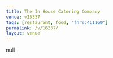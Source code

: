 ```yaml
---
title: The In House Catering Company
venue: v16337
tags: [restaurant, food, "fhrs:411160"]
permalink: /v/16337/
layout: venue
---
```

null